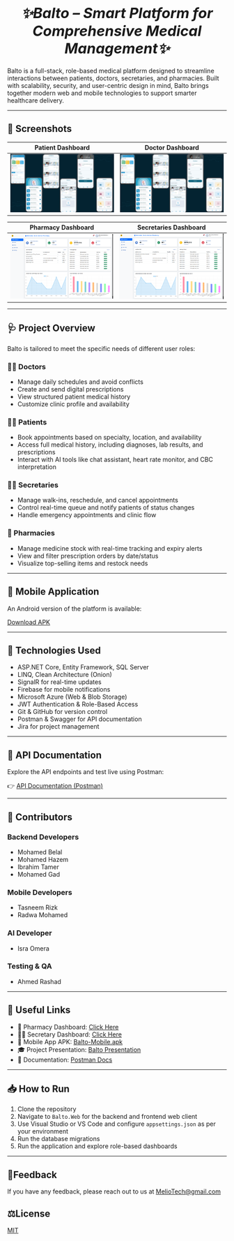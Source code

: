 ### *<h1 align="center">✨Balto – Smart Platform for Comprehensive Medical Management✨</h1>*
Balto is a full-stack, role-based medical platform designed to streamline interactions between patients, doctors, secretaries, and pharmacies. Built with scalability, security, and user-centric design in mind, Balto brings together modern web and mobile technologies to support smarter healthcare delivery.

---

## 📸 Screenshots

| Patient Dashboard | Doctor Dashboard |
|-------------------|------------------|
| ![Patient](assets/Mobile.png) | ![Doctor](assets/Mobile.png) |

| Pharmacy Dashboard|  Secretaries Dashboard| 
|-------------------|-------------------
| ![Pharmacy](assets/Dashboard.png) |![Secretary](assets/Dashboard.png) |
---
## 🩺 Project Overview
Balto is tailored to meet the specific needs of different user roles:

### 👨‍⚕️ Doctors
- Manage daily schedules and avoid conflicts
- Create and send digital prescriptions
- View structured patient medical history
- Customize clinic profile and availability

### 👨‍💼 Patients
- Book appointments based on specialty, location, and availability
- Access full medical history, including diagnoses, lab results, and prescriptions
- Interact with AI tools like chat assistant, heart rate monitor, and CBC interpretation

### 👩‍💼 Secretaries
- Manage walk-ins, reschedule, and cancel appointments
- Control real-time queue and notify patients of status changes
- Handle emergency appointments and clinic flow

### 💊 Pharmacies
- Manage medicine stock with real-time tracking and expiry alerts
- View and filter prescription orders by date/status
- Visualize top-selling items and restock needs

---

## 📱 Mobile Application

An Android version of the platform is available:

[Download APK](./Balto-Mobile.apk)

---

## 🔧 Technologies Used

- ASP.NET Core, Entity Framework, SQL Server
- LINQ, Clean Architecture (Onion)
- SignalR for real-time updates
- Firebase for mobile notifications
- Microsoft Azure (Web & Blob Storage)
- JWT Authentication & Role-Based Access
- Git & GitHub for version control
- Postman & Swagger for API documentation
- Jira for project management

---

## 📄 API Documentation

Explore the API endpoints and test live using Postman:

👉 [API Documentation (Postman)](https://documenter.getpostman.com/view/40213053/2sAYX6pgzg)

---

## 👥 Contributors

### Backend Developers
- Mohamed Belal
- Mohamed Hazem
- Ibrahim Tamer
- Mohamed Gad

### Mobile Developers
- Tasneem Rizk
- Radwa Mohamed

### AI Developer
- Isra Omera

### Testing & QA
- Ahmed Rashad

---

## 🔗 Useful Links
- 💊 Pharmacy Dashboard: [Click Here](https://balto-pharmacy.azurewebsites.net/)
- 👨‍💻 Secretary Dashboard: [Click Here](https://balto-secretary.azurewebsites.net/)
- 📱 Mobile App APK: [Balto-Mobile.apk](./Balto-Mobile.apk)
- 🎓 Project Presentation: [Balto Presentation](https://www.canva.com/design/DAGwsacgbRI/pQ_-0zANTS17urQlTwy5ag/view?utm_content=DAGwsacgbRI&utm_campaign=designshare&utm_medium=link2&utm_source=uniquelinks&utlId=h630fd0260f)
- 📘 Documentation: [Postman Docs](https://documenter.getpostman.com/view/40213053/2sAYX6pgzg)

---

## 📥 How to Run

1. Clone the repository
2. Navigate to `Balto.Web` for the backend and frontend web client
3. Use Visual Studio or VS Code and configure `appsettings.json` as per your environment
4. Run the database migrations
5. Run the application and explore role-based dashboards
---
## 📝Feedback

If you have any feedback, please reach out to us at MelioTech@gmail.com

## ⚖️License

[MIT](https://choosealicense.com/licenses/mit/)
